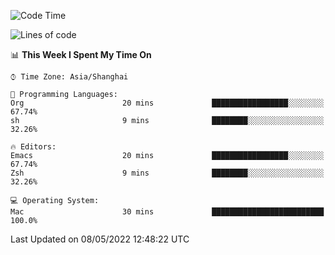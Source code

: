 <!--START_SECTION:waka-->
![Code Time](http://img.shields.io/badge/Code%20Time-703%20hrs%2053%20mins-blue)

![Lines of code](https://img.shields.io/badge/From%20Hello%20World%20I%27ve%20Written-22%20Thousand%20lines%20of%20code-blue)

📊 **This Week I Spent My Time On** 

```text
⌚︎ Time Zone: Asia/Shanghai

💬 Programming Languages: 
Org                      20 mins             █████████████████░░░░░░░░   67.74% 
sh                       9 mins              ████████░░░░░░░░░░░░░░░░░   32.26%

🔥 Editors: 
Emacs                    20 mins             █████████████████░░░░░░░░   67.74% 
Zsh                      9 mins              ████████░░░░░░░░░░░░░░░░░   32.26%

💻 Operating System: 
Mac                      30 mins             █████████████████████████   100.0%

```


 Last Updated on 08/05/2022 12:48:22 UTC
<!--END_SECTION:waka-->
